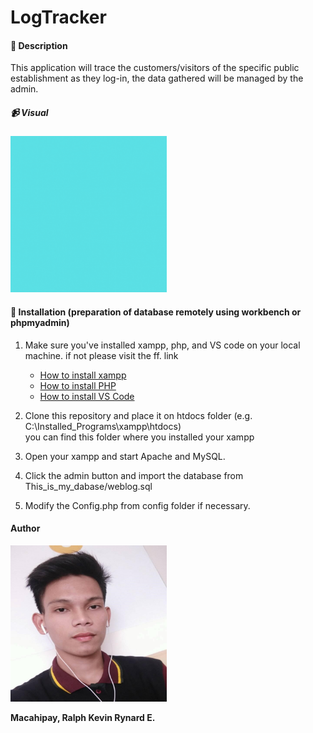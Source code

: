 # LogTracker


#### :page_facing_up: Description
This application will trace the customers/visitors of the specific public establishment
 as they log-in, the data gathered will be managed by the admin. 

##### :video_camera: Visual
<img src="md/workout.gif" width="250" height="250"/>

#### :name_badge: Installation (preparation of database remotely using workbench or phpmyadmin)
1. Make sure you've installed xampp, php, and VS code on your local machine. if not please visit the ff. link
    - [How to install xampp](https://www.youtube.com/watch?v=-f8N4FEQWyY)
    - [How to install PHP](https://www.youtube.com/watch?v=mVBe75aGBHQ&t=7s)
    - [How to install VS Code](https://www.youtube.com/watch?v=l6Axw8pAWv0)
2. Clone this repository and place it on htdocs folder (e.g. C:\Installed_Programs\xampp\htdocs)  
you can find this folder where you installed your xampp

3. Open your xampp and start Apache and MySQL.

4. Click the admin button and import the database from This_is_my_dabase/weblog.sql
5. Modify the Config.php from config folder if necessary.

#### Author
<img src="md/profile.jpg" width="250" height="250"/>  

**Macahipay, Ralph Kevin Rynard E.**
